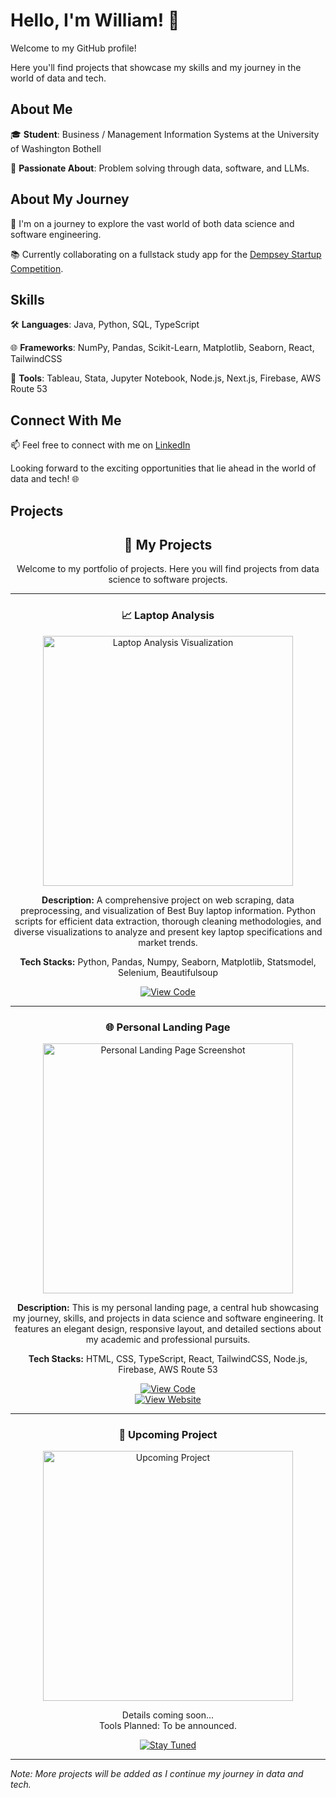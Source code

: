 # Hello, I'm William! 👋

Welcome to my GitHub profile!

Here you'll find projects that showcase my skills and my journey in the world of data and tech.

## About Me

🎓 **Student**: Business / Management Information Systems at the University of Washington Bothell

🌟 **Passionate About**: Problem solving through data, software, and LLMs.

## About My Journey

🚀 I'm on a journey to explore the vast world of both data science and software engineering.

📚 Currently collaborating on a fullstack study app for the [Dempsey Startup Competition](https://foster.uw.edu/centers/buerk-ctr-entrepreneurship/entrepreneurship-competitions/dempsey-startup-competition/).

## Skills

🛠 **Languages**: Java, Python, SQL, TypeScript

🌐 **Frameworks**: NumPy, Pandas, Scikit-Learn, Matplotlib, Seaborn, React, TailwindCSS

🔧 **Tools**: Tableau, Stata, Jupyter Notebook, Node.js, Next.js, Firebase, AWS Route 53 

## Connect With Me

📫 Feel free to connect with me on [LinkedIn](https://www.linkedin.com/in/william-uyeta-/)

Looking forward to the exciting opportunities that lie ahead in the world of data and tech! 🌐

## Projects

<div align="center">
  <h2>🌟 My Projects</h2>
  <p>Welcome to my portfolio of projects. Here you will find projects from data science to software projects.</p>
</div>

---

<div align="center">
  <h3>📈 Laptop Analysis</h3>
  <a href="https://github.com/williamuy/Laptop-Analysis">
    <img src="https://github.com/williamuy/williamuy/assets/131928949/d046474a-2a40-496b-8243-9c5d868d5f61" alt="Laptop Analysis Visualization" width="400" />
  </a>
  <p>
    <strong>Description:</strong> A comprehensive project on web scraping, data preprocessing, and visualization of Best Buy laptop information. Python scripts for efficient data extraction, thorough cleaning methodologies, and diverse visualizations to analyze and present key laptop specifications and market trends.
  </p>
  <p>
    <strong>Tech Stacks:</strong> Python, Pandas, Numpy, Seaborn, Matplotlib, Statsmodel, Selenium, Beautifulsoup
  </p>
  <a href="https://github.com/williamuy/Laptop-Analysis">
    <img src="https://img.shields.io/badge/-View_Project-blue?style=for-the-badge&logo=github" alt="View Code" />
  </a>
</div>

---

<div align="center">
  <h3>🌐 Personal Landing Page</h3>
  <a href="Your-Personal-Website-Link">
    <img src="https://github.com/williamuy/williamuy/assets/131928949/80370b10-c44b-4f5c-8505-d211ba1f7d0b" alt="Personal Landing Page Screenshot" width="400" />
  </a>
  <p>
    <strong>Description:</strong> This is my personal landing page, a central hub showcasing my journey, skills, and projects in data science and software engineering. It features an elegant design, responsive layout, and detailed sections about my academic and professional pursuits.
  </p>
  <p>
    <strong>Tech Stacks:</strong> HTML, CSS, TypeScript, React, TailwindCSS, Node.js, Firebase, AWS Route 53
  </p>
  <div>
    <a href="https://github.com/williamuy/PersonalWebsite">
      <img src="https://img.shields.io/badge/-View_Code-blue?style=for-the-badge&logo=github" alt="View Code" />
    </a>
    <br>
    <a href="https://williamuyeta.com/">
      <img src="https://img.shields.io/badge/-View_Website-green?style=for-the-badge&logo=github" alt="View Website" />
    </a>
  </div>
</div>


---

<div align="center">
  <h3>🚀 Upcoming Project</h3>
  <a href="Your-Upcoming-Project-Link">
    <!-- Placeholder image or text can be added here -->
    <img src="https://github.com/williamuy/williamuy/assets/131928949/f3dcbfa0-3f93-4070-9084-5d3c3b4672d1" alt="Upcoming Project" width="400" />
  </a>
  <p>
    Details coming soon...<br>
    Tools Planned: To be announced.
  </p>
  <a href="Your-Upcoming-Project-Link">
    <img src="https://img.shields.io/badge/-Stay_Tuned-<COLOR>?style=for-the-badge&logo=github" alt="Stay Tuned" />
  </a>
</div>

---

*Note: More projects will be added as I continue my journey in data and tech.*
